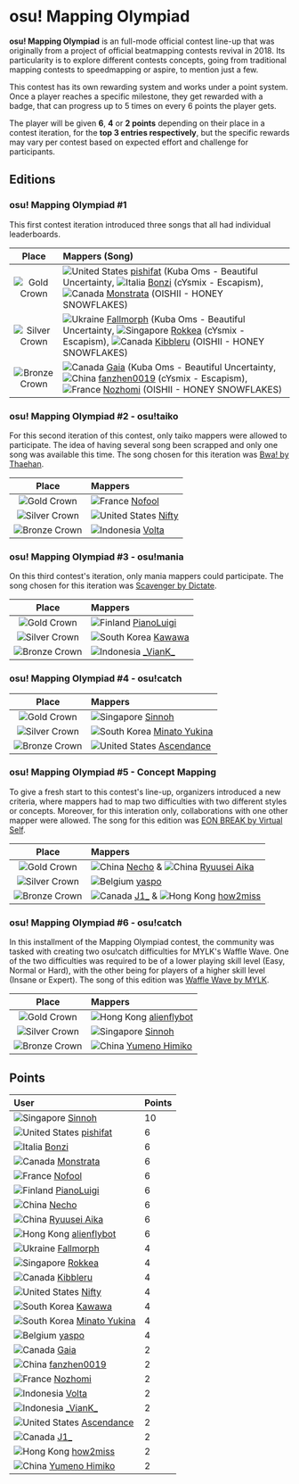 # osu! Mapping Olympiad

**osu! Mapping Olympiad** is an full-mode official contest line-up that was originally from a project of official beatmapping contests revival in 2018. Its particularity is to explore different contests concepts, going from traditional mapping contests to speedmapping or aspire, to mention just a few. 

This contest has its own rewarding system and works under a point system. Once a player reaches a specific milestone, they get rewarded with a badge, that can progress up to 5 times on every 6 points the player gets. 

The player will be given **6**, **4** or **2 points** depending on their place in a contest iteration, for the **top 3 entries respectively**, but the specific rewards may vary per contest based on expected effort and challenge for participants.

## Editions

### osu! Mapping Olympiad #1 

This first contest iteration introduced three songs that all had individual leaderboards. 

| Place | Mappers (Song) |
| :-: | :-- |
| ![Gold Crown](/wiki/shared/crown-gold.png "1st place") | ![][flag_US] [pishifat](https://osu.ppy.sh/users/3178418) (Kuba Oms - Beautiful Uncertainty, ![][flag_IT] [Bonzi](https://osu.ppy.sh/users/1313969) (cYsmix - Escapism), ![][flag_CA] [Monstrata](https://osu.ppy.sh/users/2706438) (OISHII - HONEY SNOWFLAKES) |
| ![Silver Crown](/wiki/shared/crown-silver.png "2nd place") | ![][flag_UA] [Fallmorph](https://osu.ppy.sh/users/5720389) (Kuba Oms - Beautiful Uncertainty, ![][flag_SG] [Rokkea](https://osu.ppy.sh/users/2500099) (cYsmix - Escapism), ![][flag_CA] [Kibbleru](https://osu.ppy.sh/users/3193504) (OISHII - HONEY SNOWFLAKES) |
| ![Bronze Crown](/wiki/shared/crown-bronze.png "3rd place") | ![][flag_CA] [Gaia](https://osu.ppy.sh/users/2683648) (Kuba Oms - Beautiful Uncertainty, ![][flag_CN] [fanzhen0019](https://osu.ppy.sh/users/418699) (cYsmix - Escapism), ![][flag_FR] [Nozhomi](https://osu.ppy.sh/users/2716981) (OISHII - HONEY SNOWFLAKES) |

### osu! Mapping Olympiad #2 - osu!taiko

For this second iteration of this contest, only taiko mappers were allowed to participate. The idea of having several song been scrapped and only one song was available this time. The song chosen for this iteration was [Bwa! by Thaehan](https://assets.ppy.sh/artists/7/osz/Thaehan%20-%20Bwa%20!.osz?20180522).

| Place | Mappers |
| :-: | :-- |
| ![Gold Crown](/wiki/shared/crown-gold.png "1st place") | ![][flag_FR] [Nofool](https://osu.ppy.sh/users/672430) |
| ![Silver Crown](/wiki/shared/crown-silver.png "2nd place") | ![][flag_US] [Nifty](https://osu.ppy.sh/users/4956097)  |
| ![Bronze Crown](/wiki/shared/crown-bronze.png "3rd place") | ![][flag_ID] [Volta](https://osu.ppy.sh/users/4154071)  |

### osu! Mapping Olympiad #3 - osu!mania

On this third contest's iteration, only mania mappers could participate. The song chosen for this iteration was [Scavenger by Dictate](https://assets.ppy.sh/artists/21/osz/Dictate%20-%20Scavenger.osz).

| Place | Mappers |
| :-: | :-- |
| ![Gold Crown](/wiki/shared/crown-gold.png "1st place") | ![][flag_FI] [ 	PianoLuigi](https://osu.ppy.sh/users/9665915) |
| ![Silver Crown](/wiki/shared/crown-silver.png "2nd place") | ![][flag_KR] [Kawawa](https://osu.ppy.sh/users/4647754)  |
| ![Bronze Crown](/wiki/shared/crown-bronze.png "3rd place") | ![][flag_ID] [\_VianK_](https://osu.ppy.sh/users/6889055)  |

### osu! Mapping Olympiad #4 - osu!catch

| Place | Mappers |
| :-: | :-- |
| ![Gold Crown](/wiki/shared/crown-gold.png "1st place") | ![][flag_SG] [ 	Sinnoh](https://osu.ppy.sh/users/4236057) |
| ![Silver Crown](/wiki/shared/crown-silver.png "2nd place") | ![][flag_KR] [Minato Yukina](https://osu.ppy.sh/users/4647754)  |
| ![Bronze Crown](/wiki/shared/crown-bronze.png "3rd place") | ![][flag_US] [Ascendance](https://osu.ppy.sh/users/2931883)  |

### osu! Mapping Olympiad #5 - Concept Mapping

To give a fresh start to this contest's line-up, organizers introduced a new criteria, where mappers had to map two difficulties with two different styles or concepts. Moreover, for this interation only, collaborations with one other mapper were allowed. The song for this edition was [EON BREAK by Virtual Self](https://assets.ppy.sh/artists/28/osz/Virtual%20Self%20-%20EON%20BREAK.osz).

| Place | Mappers |
| :-: | :-- |
| ![Gold Crown](/wiki/shared/crown-gold.png "1st place") | ![][flag_CN] [ 	Necho](https://osu.ppy.sh/users/4086593) & ![][flag_CN] [Ryuusei Aika](https://osu.ppy.sh/users/7777875) |
| ![Silver Crown](/wiki/shared/crown-silver.png "2nd place") | ![][flag_BE] [yaspo](https://osu.ppy.sh/users/4945926)  |
| ![Bronze Crown](/wiki/shared/crown-bronze.png "3rd place") | ![][flag_CA] [J1_](https://osu.ppy.sh/users/5918561) & ![][flag_HK] [how2miss](https://osu.ppy.sh/users/4477199) |

### osu! Mapping Olympiad #6 - osu!catch

In this installment of the Mapping Olympiad contest, the community was tasked with creating two osu!catch difficulties for MYLK's Waffle Wave. One of the two difficulties was required to be of a lower playing skill level (Easy, Normal or Hard), with the other being for players of a higher skill level (Insane or Expert). The song of this edition was [Waffle Wave by MYLK](https://osu.ppy.sh/beatmaps/artists/62).


| Place | Mappers |
| :-: | :-- |
| ![Gold Crown](/wiki/shared/crown-gold.png "1st place") | ![][flag_HK] [ 	alienflybot](https://osu.ppy.sh/users/636114) |
| ![Silver Crown](/wiki/shared/crown-silver.png "2nd place") | ![][flag_SG] [Sinnoh](https://osu.ppy.sh/users/4236057)  |
| ![Bronze Crown](/wiki/shared/crown-bronze.png "3rd place") | ![][flag_CN] [Yumeno Himiko](https://osu.ppy.sh/users/1806962)  |

## Points

| User | Points |
| :-- | :-- |
| ![][flag_SG] [Sinnoh](https://osu.ppy.sh/users/4236057) | 10 |
| ![][flag_US] [pishifat](https://osu.ppy.sh/users/3178418) | 6 |
| ![][flag_IT] [Bonzi](https://osu.ppy.sh/users/1313969) | 6 |
| ![][flag_CA] [Monstrata](https://osu.ppy.sh/users/2706438) | 6 |
| ![][flag_FR] [Nofool](https://osu.ppy.sh/users/672430) | 6 |
| ![][flag_FI] [PianoLuigi](https://osu.ppy.sh/users/9665915) | 6 |
| ![][flag_CN] [Necho](https://osu.ppy.sh/users/4086593) | 6 |
| ![][flag_CN] [Ryuusei Aika](https://osu.ppy.sh/users/7777875) | 6 |
| ![][flag_HK] [alienflybot](https://osu.ppy.sh/users/636114) | 6 |
| ![][flag_UA] [Fallmorph](https://osu.ppy.sh/users/5720389) | 4 |
| ![][flag_SG] [Rokkea](https://osu.ppy.sh/users/2500099) | 4 |
| ![][flag_CA] [Kibbleru](https://osu.ppy.sh/users/3193504) | 4 |
| ![][flag_US] [Nifty](https://osu.ppy.sh/users/4956097) | 4 |
| ![][flag_KR] [Kawawa](https://osu.ppy.sh/users/4647754) | 4 | 
| ![][flag_KR] [Minato Yukina](https://osu.ppy.sh/users/531253) | 4 |
| ![][flag_BE] [yaspo](https://osu.ppy.sh/users/4945926) | 4 |
| ![][flag_CA] [Gaia](https://osu.ppy.sh/users/2683648) | 2 |
| ![][flag_CN] [fanzhen0019](https://osu.ppy.sh/users/418699) | 2 |
| ![][flag_FR] [Nozhomi](https://osu.ppy.sh/users/2716981) | 2 |
| ![][flag_ID] [Volta](https://osu.ppy.sh/users/4154071) | 2 |
| ![][flag_ID] [\_VianK_](https://osu.ppy.sh/users/6889055) | 2 |
| ![][flag_US] [Ascendance](https://osu.ppy.sh/users/2931883) | 2 |
| ![][flag_CA] [J1_](https://osu.ppy.sh/users/5918561) | 2 |
| ![][flag_HK] [how2miss](https://osu.ppy.sh/users/4477199) | 2 |
| ![][flag_CN] [Yumeno Himiko](https://osu.ppy.sh/users/1806962) | 2 |


[flag_FR]: /wiki/shared/flag/FR.gif "France"
[flag_CA]: /wiki/shared/flag/CA.gif "Canada"
[flag_US]: /wiki/shared/flag/US.gif "United States"
[flag_NL]: /wiki/shared/flag/NL.gif "Netherlands"
[flag_GB]: /wiki/shared/flag/GB.gif "United Kingdom"
[flag_IT]: /wiki/shared/flag/IT.gif "Italia"
[flag_UA]: /wiki/shared/flag/UA.gif "Ukraine"
[flag_SG]: /wiki/shared/flag/SG.gif "Singapore"
[flag_CN]: /wiki/shared/flag/CN.gif "China"
[flag_ID]: /wiki/shared/flag/ID.gif "Indonesia"
[flag_KR]: /wiki/shared/flag/KR.gif "South Korea"
[flag_FI]: /wiki/shared/flag/FI.gif "Finland" 
[flag_BE]: /wiki/shared/flag/BE.gif "Belgium"
[flag_HK]: /wiki/shared/flag/HK.gif "Hong Kong" 